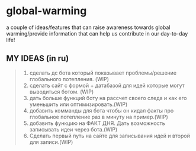# global-warming
a couple of ideas/features that can raise awareness towards global warming/provide information that can help us contribute in our day-to-day life!

## MY IDEAS (in ru)
>1. сделать дс бота который показывает проблемы/решение глобального потепления. (WIP)
>2. сделать сайт с формой + датабазой для идей которые могут выводиться ботом. (WIP)
>3. дать больше функций боту на рассчет своего следа и как его уменьшить или оптимизировать.(WIP)
>4. добавить комманды для бота чтобы он кидал факты про глобальное потепление раз в минуту на пример.(WIP)
>5. добавить функцию на ФАКТ ДНЯ. Дать возможность записывать идеи через бота.(WIP)
>6. Сделать первый путь на сайте для записывания идей и второй для записи.(WIP)
